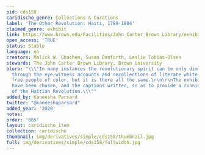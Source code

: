 ```yaml
---
pid: cds158
caridischo_genre: Collections & Curations
label: 'The Other Revolution: Haiti, 1789-1804'
claimed_genre: exhibit
link: https://www.brown.edu/Facilities/John_Carter_Brown_Library/exhibitions/haitian/index.html
open_access: 'TRUE'
status: Stable
language: en
creators: Malick W. Ghachem, Susan Danforth, Leslie Tobias-Olsen
stewards: The John Carter Brown Library, Brown University
blurb: "\\\"In many instances the revolutionary spirit can be only dimly perceived
  through the eye-witness accounts and recollections of literate white colonists and
  free people of color, but it is there all the same.\r\n\r\nThe exhibition items
  have been chosen, and the captions written, so as to provide a running narrative
  of the Haitian Revolution.\\\""
added_by: Kaneesha Parsard
twitter: "@kaneeshaparsard"
added_year: '2020'
notes: 
order: '065'
layout: caridischo_item
collection: caridischo
thumbnail: img/derivatives/simple/cds158/thumbnail.jpg
full: img/derivatives/simple/cds158/fullwidth.jpg
---
```

